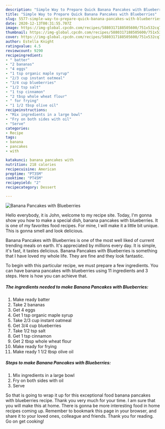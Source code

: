```yaml
---
description: "Simple Way to Prepare Quick Banana Pancakes with Blueberries"
title: "Simple Way to Prepare Quick Banana Pancakes with Blueberries"
slug: 5577-simple-way-to-prepare-quick-banana-pancakes-with-blueberries
date: 2020-12-13T00:31:55.707Z
image: https://img-global.cpcdn.com/recipes/5880317188505600/751x532cq70/banana-pancakes-with-blueberries-recipe-main-photo.jpg
thumbnail: https://img-global.cpcdn.com/recipes/5880317188505600/751x532cq70/banana-pancakes-with-blueberries-recipe-main-photo.jpg
cover: https://img-global.cpcdn.com/recipes/5880317188505600/751x532cq70/banana-pancakes-with-blueberries-recipe-main-photo.jpg
author: Estella Knight
ratingvalue: 4.5
reviewcount: 9290
recipeingredient:
- " batter"
- "2 bananas"
- "4 eggs"
- "1 tsp organic maple syrup"
- "2/3 cup instant oatmeal"
- "3/4 cup blueberries"
- "1/2 tsp salt"
- "1 tsp cinnamon"
- "2 tbsp whole wheat flour"
- " for frying"
- "1 1/2 tbsp olive oil"
recipeinstructions:
- "Mix ingredients in a large bowl"
- "Fry on both sides with oil"
- "Serve"
categories:
- Recipe
tags:
- banana
- pancakes
- with

katakunci: banana pancakes with 
nutrition: 218 calories
recipecuisine: American
preptime: "PT35M"
cooktime: "PT45M"
recipeyield: "2"
recipecategory: Dessert

---
```



![Banana Pancakes with Blueberries](https://img-global.cpcdn.com/recipes/5880317188505600/751x532cq70/banana-pancakes-with-blueberries-recipe-main-photo.jpg)

Hello everybody, it is John, welcome to my recipe site. Today, I'm gonna show you how to make a special dish, banana pancakes with blueberries. It is one of my favorites food recipes. For mine, I will make it a little bit unique. This is gonna smell and look delicious.



Banana Pancakes with Blueberries is one of the most well liked of current trending meals on earth. It's appreciated by millions every day. It is simple, it's fast, it tastes delicious. Banana Pancakes with Blueberries is something that I have loved my whole life. They are fine and they look fantastic.


To begin with this particular recipe, we must prepare a few ingredients. You can have banana pancakes with blueberries using 11 ingredients and 3 steps. Here is how you can achieve that.

<!--inarticleads1-->

##### The ingredients needed to make Banana Pancakes with Blueberries:

1. Make ready  batter
1. Take 2 bananas
1. Get 4 eggs
1. Get 1 tsp organic maple syrup
1. Take 2/3 cup instant oatmeal
1. Get 3/4 cup blueberries
1. Take 1/2 tsp salt
1. Get 1 tsp cinnamon
1. Get 2 tbsp whole wheat flour
1. Make ready  for frying
1. Make ready 1 1/2 tbsp olive oil




<!--inarticleads2-->

##### Steps to make Banana Pancakes with Blueberries:

1. Mix ingredients in a large bowl
1. Fry on both sides with oil
1. Serve




So that is going to wrap it up for this exceptional food banana pancakes with blueberries recipe. Thank you very much for your time. I am sure that you will make this at home. There is gonna be more interesting food in home recipes coming up. Remember to bookmark this page in your browser, and share it to your loved ones, colleague and friends. Thank you for reading. Go on get cooking!
